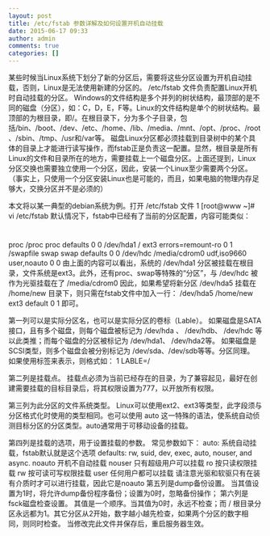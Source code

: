 ```yaml
---
layout: post
title: /etc/fstab 参数详解及如何设置开机自动挂载
date: 2015-06-17 09:33
author: admin
comments: true
categories: []
---
```

某些时候当Linux系统下划分了新的分区后，需要将这些分区设置为开机自动挂载，否则，Linux是无法使用新建的分区的。 /etc/fstab 文件负责配置Linux开机时自动挂载的分区。
Windows的文件结构是多个并列的树状结构，最顶部的是不同的磁盘（分区），如：C，D，E，F等。Linux的文件结构是单个的树状结构。最顶部的为根目录，即/。在根目录下，分为多个子目录，包括/bin、/boot、/dev、/etc、/home、/lib、/media、/mnt、/opt、/proc、/root、/sbin、/tmp、/usr和/var等。
磁盘Linux分区都必须挂载到目录树中的某个具体的目录上才能进行读写操作，而fstab正是负责这一配置。显然，根目录是所有Linux的文件和目录所在的地方，需要挂载上一个磁盘分区。上面还提到，Linux分区交换也需要独立使用一个分区，因此，安装一个Linux至少需要两个分区。（事实上，只使用一个分区安装Linux也是可能的，而且，如果电脑的物理内存足够大，交换分区并不是必须的）
 
本文将以某一典型的debian系统为例。打开 /etc/fstab 文件
1
[root@www ~]# vi /etc/fstab
默认情况下，fstab中已经有了当前的分区配置，内容可能类似：
# <file system> <mount point> <type> <options> <dump> <pass>
proc              /proc              proc            defaults              0            0
/dev/hda1   /                       ext3        errors=remount-ro     0       1
/swapfile       swap               swap           defaults              0            0
/dev/hdc     /media/cdrom0   udf,iso9660   user,noauto        0         0
由上面的内容可以看出，系统的 /dev/hda1 分区被挂载在根目录，文件系统是ext3。此外，还有proc、swap等特殊的“分区”，与 /dev/hdc 被作为光驱挂载在了 /media/cdrom0
因此，如果希望将新分区 /dev/hda5 挂载在 /home/new 目录下，则只需在fstab文件中加入一行：
/dev/hda5       /home/new               ext3    default   0       1
即可。
 
第一列可以是实际分区名，也可以是实际分区的卷标（Lable）。
如果磁盘是SATA接口，且有多个磁盘，则每个磁盘被标记为 /dev/hda 、 /dev/hdb、 /dev/hdc 等以此类推；而每个磁盘的分区被标记为 /dev/hda1、 /dev/hda2等。
如果磁盘是SCSI类型，则多个磁盘会被分别标记为 /dev/sda、/dev/sdb等等。分区同理。
如果使用标签来表示，则格式如：
1
LABLE=/
 
第二列是挂载点。
挂载点必须为当前已经存在的目录，为了兼容起见，最好在创建需要挂载的目标目录后，将其权限设置为777，以开放所有权限。
 
第三列为此分区的文件系统类型。
Linux可以使用ext2、ext3等类型，此字段须与分区格式化时使用的类型相同。也可以使用 auto 这一特殊的语法，使系统自动侦测目标分区的分区类型。auto通常用于可移动设备的挂载。
 
第四列是挂载的选项，用于设置挂载的参数。
常见参数如下：
auto: 系统自动挂载，fstab默认就是这个选项
defaults: rw, suid, dev, exec, auto, nouser, and async.
noauto 开机不自动挂载
nouser 只有超级用户可以挂载
ro 按只读权限挂载
rw 按可读可写权限挂载
user 任何用户都可以挂载
请注意光驱和软驱只有在装有介质时才可以进行挂载，因此它是noauto
第五列是dump备份设置。
当其值设置为1时，将允许dump备份程序备份；设置为0时，忽略备份操作；
第六列是fsck磁盘检查设置。
其值是一个顺序。当其值为0时，永远不检查；而 / 根目录分区永远都为1。其它分区从2开始，数字越小越先检查，如果两个分区的数字相同，则同时检查。
当修改完此文件并保存后，重启服务器生效。
